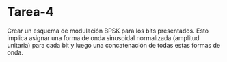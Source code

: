 # Tarea-4

 Crear un esquema de modulación BPSK para los bits presentados. Esto implica asignar una forma de onda sinusoidal normalizada (amplitud unitaria)
 para cada bit y luego una concatenación de todas estas formas de onda.
